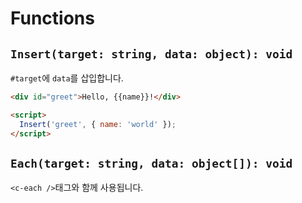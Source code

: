 # Functions

## `Insert(target: string, data: object): void`

`#target`에 `data`를 삽입합니다.

```html
<div id="greet">Hello, {{name}}!</div>

<script>
  Insert('greet', { name: 'world' });
</script>
```

## `Each(target: string, data: object[]): void`

`<c-each />`태그와 함께 사용됩니다.
